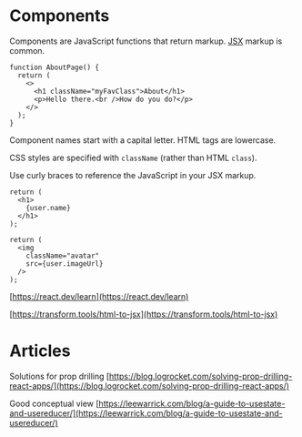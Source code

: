 # Components

Components are JavaScript functions that return markup. [JSX](https://react.dev/learn/writing-markup-with-jsx) markup is common.

```
function AboutPage() {
  return (
    <>
      <h1 className="myFavClass">About</h1>
      <p>Hello there.<br />How do you do?</p>
    </>
  );
}
```

Component names start with a capital letter. HTML tags are lowercase.

CSS styles are specified with `className` (rather than HTML `class`).

Use curly braces to reference the JavaScript in your JSX markup.

```
return (
  <h1>
    {user.name}
  </h1>
);
```

```
return (
  <img
    className="avatar"
    src={user.imageUrl}
  />
);
```

[https://react.dev/learn](https://react.dev/learn)

[https://transform.tools/html-to-jsx](https://transform.tools/html-to-jsx)

# Articles

Solutions for prop drilling [https://blog.logrocket.com/solving-prop-drilling-react-apps/](https://blog.logrocket.com/solving-prop-drilling-react-apps/)

Good conceptual view [https://leewarrick.com/blog/a-guide-to-usestate-and-usereducer/](https://leewarrick.com/blog/a-guide-to-usestate-and-usereducer/)

